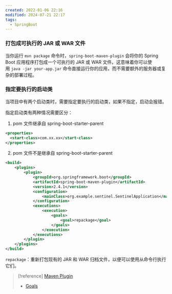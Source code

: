 ```yaml
---
created: 2022-01-06 22:16
modified: 2024-07-21 22:17
tags:
  - SpringBoot
---
```


### 打包成可执行的 JAR 或 WAR 文件

当你运行 `mvn package` 命令时，`spring-boot-maven-plugin` 会将你的 Spring Boot 应用程序打包成一个可执行的 JAR 或 WAR 文件。这意味着你可以使用 `java -jar your-app.jar` 命令直接运行你的应用，而不需要额外的服务器或复杂的部署过程。

### 指定要执行的启动类

当项目中有两个启动类时，需要指定要执行的启动类，如果不指定，启动会报错。

指定启动类有两种情况需要区分：

1. pom 文件继承自 spring-boot-starter-parent

```xml
<properties>
  <start-class>com.xx.xx</start-class>
</properties>
```

2. pom 文件不是继承自 spring-boot-starter-parent

```xml
<build>
    <plugins>
        <plugin>
            <groupId>org.springframework.boot</groupId>
            <artifactId>spring-boot-maven-plugin</artifactId>
            <version>2.4.1</version>
            <configuration>
                <mainClass>org.example.sentinel.SentinelApplication</mainClass>
            </configuration>
            <executions>
                <execution>
                    <goals>
                        <goal>repackage</goal>
                    </goals>
                </execution>
            </executions>
        </plugin>
    </plugins>
</build>
```

`repackage`：重新打包现有的 JAR 和 WAR 归档文件，以便可以使用从命令行执行它们。

> [!reference]
> [Maven Plugin](https://docs.spring.io/spring-boot/maven-plugin/index.html)
> - [Goals](https://docs.spring.io/spring-boot/maven-plugin/goals.html)